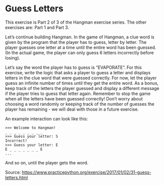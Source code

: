 # Guess Letters
This exercise is Part 2 of 3 of the Hangman exercise series. The other exercises are: Part 1 and Part 3.

Let’s continue building Hangman. In the game of Hangman, a clue word is given by the program that the player has to guess, letter by letter. The player guesses one letter at a time until the entire word has been guessed. (In the actual game, the player can only guess 6 letters incorrectly before losing).

Let’s say the word the player has to guess is “EVAPORATE”. For this exercise, write the logic that asks a player to guess a letter and displays letters in the clue word that were guessed correctly. For now, let the player guess an infinite number of times until they get the entire word. As a bonus, keep track of the letters the player guessed and display a different message if the player tries to guess that letter again. Remember to stop the game when all the letters have been guessed correctly! Don’t worry about choosing a word randomly or keeping track of the number of guesses the player has remaining - we will deal with those in a future exercise.

An example interaction can look like this:
```
>>> Welcome to Hangman!
_ _ _ _ _ _ _ _ _
>>> Guess your letter: S
Incorrect!
>>> Guess your letter: E
E _ _ _ _ _ _ _ E
...
```
And so on, until the player gets the word.

Source: https://www.practicepython.org/exercise/2017/01/02/31-guess-letters.html